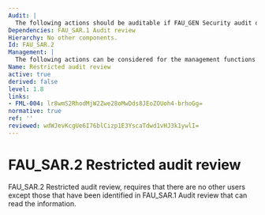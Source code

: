 ```yaml
---
Audit: |
  The following actions should be auditable if FAU_GEN Security audit data generation is included in the PP, PP-Module, functional package or ST: a) basic: Unsuccessful attempts to read information from the audit records.
Dependencies: FAU_SAR.1 Audit review
Hierarchy: No other components.
Id: FAU_SAR.2
Management: |
  The following actions can be considered for the management functions in FMT: a) there are no management activities foreseen.
Name: Restricted audit review
active: true
derived: false
level: 1.8
links:
- FML-004: lr8wmS2RhodMjW2Zwe28oMwDds8JEoZOUoh4-brhoGg=
normative: true
ref: ''
reviewed: wdWJevKcgUe6I76blCizp1E3YscaTdwd1vHJ3k1ywlI=
---
```


# FAU_SAR.2 Restricted audit review

FAU_SAR.2 Restricted audit review, requires that there are no other users except those that have been identified in FAU_SAR.1 Audit review that can read the information.